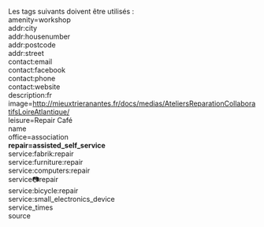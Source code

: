 Les tags suivants doivent être utilisés :<br/>
			amenity=workshop<br/>
			addr:city<br/>
			addr:housenumber<br/>
			addr:postcode<br/>
			addr:street<br/>
			contact:email<br/>
			contact:facebook<br/>
			contact:phone<br/>
			contact:website<br/>
			description:fr<br/>
			image=http://mieuxtrieranantes.fr/docs/medias/AteliersReparationCollaboratifsLoireAtlantique/<br/>
			leisure=Repair Café<br/>
			name<br/>
			office=association<br/>
			<b>repair=assisted_self_service</b><br/>
			service:fabrik:repair<br/>
			service:furniture:repair<br/>
			service:computers:repair<br/>
			service:camera:repair<br/>
			service:bicycle:repair<br/>
			service:small_electronics_device<br/>
			service_times<br/>
			source